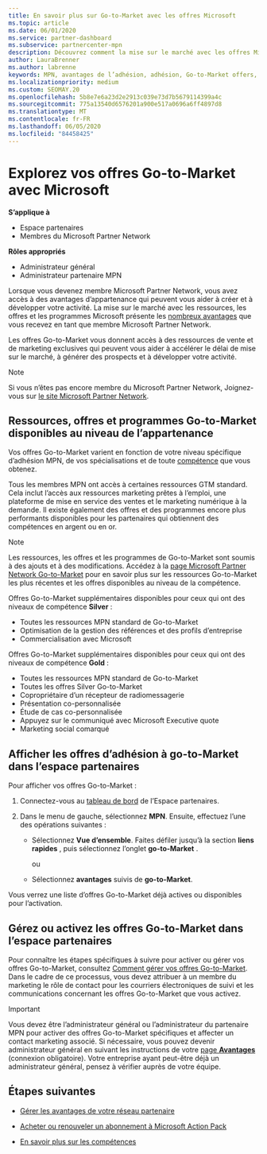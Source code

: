 ```yaml
---
title: En savoir plus sur Go-to-Market avec les offres Microsoft
ms.topic: article
ms.date: 06/01/2020
ms.service: partner-dashboard
ms.subservice: partnercenter-mpn
description: Découvrez comment la mise sur le marché avec les offres Microsoft peut accélérer le délai de mise sur le marché, générer des prospects et développer votre activité.
author: LauraBrenner
ms.author: labrenne
keywords: MPN, avantages de l’adhésion, adhésion, Go-to-Market offers, Go-to-Market avec Microsoft, accéder au marché, adhésion Gold, abonnement Silver
ms.localizationpriority: medium
ms.custom: SEOMAY.20
ms.openlocfilehash: 5b8e7e6a23d2e2913c039e73d7b5679114399a4c
ms.sourcegitcommit: 775a13540d6576201a900e517a0696a6ff4897d8
ms.translationtype: MT
ms.contentlocale: fr-FR
ms.lasthandoff: 06/05/2020
ms.locfileid: "84458425"
---
```

# <a name="explore-your-go-to-market-with-microsoft-offers"></a>Explorez vos offres Go-to-Market avec Microsoft

**S’applique à**

- Espace partenaires
- Membres du Microsoft Partner Network

**Rôles appropriés**

- Administrateur général
- Administrateur partenaire MPN

Lorsque vous devenez membre Microsoft Partner Network, vous avez accès à des avantages d’appartenance qui peuvent vous aider à créer et à développer votre activité. La mise sur le marché avec les ressources, les offres et les programmes Microsoft présente les [nombreux avantages](https://partner.microsoft.com/manage-your-partner-network-benefits) que vous recevez en tant que membre Microsoft Partner Network.

Les offres Go-to-Market vous donnent accès à des ressources de vente et de marketing exclusives qui peuvent vous aider à accélérer le délai de mise sur le marché, à générer des prospects et à développer votre activité.

>[!NOTE]
>Si vous n’êtes pas encore membre du Microsoft Partner Network, Joignez-vous sur [le site Microsoft Partner Network](https://partner.microsoft.com/membership).

## <a name="go-to-market-resources-offers-and-programs-available-by-membership-level"></a>Ressources, offres et programmes Go-to-Market disponibles au niveau de l’appartenance

Vos offres Go-to-Market varient en fonction de votre niveau spécifique d’adhésion MPN, de vos spécialisations et de toute [compétence](learn-about-competencies.md) que vous obtenez.

Tous les membres MPN ont accès à certaines ressources GTM standard. Cela inclut l’accès aux ressources marketing prêtes à l’emploi, une plateforme de mise en service des ventes et le marketing numérique à la demande. Il existe également des offres et des programmes encore plus performants disponibles pour les partenaires qui obtiennent des compétences en argent ou en or.

>[!NOTE]
>Les ressources, les offres et les programmes de Go-to-Market sont soumis à des ajouts et à des modifications. Accédez à la [page Microsoft Partner Network Go-to-Market](https://partner.microsoft.com/membership/go-to-market) pour en savoir plus sur les ressources Go-to-Market les plus récentes et les offres disponibles au niveau de la compétence.

Offres Go-to-Market supplémentaires disponibles pour ceux qui ont des niveaux de compétence **Silver** :

- Toutes les ressources MPN standard de Go-to-Market
- Optimisation de la gestion des références et des profils d’entreprise
- Commercialisation avec Microsoft

Offres Go-to-Market supplémentaires disponibles pour ceux qui ont des niveaux de compétence **Gold** :

- Toutes les ressources MPN standard de Go-to-Market
- Toutes les offres Silver Go-to-Market
- Copropriétaire d’un récepteur de radiomessagerie
- Présentation co-personnalisée
- Étude de cas co-personnalisée
- Appuyez sur le communiqué avec Microsoft Executive quote
- Marketing social comarqué

## <a name="view-go-to-market-membership-offers-in-partner-center"></a>Afficher les offres d’adhésion à go-to-Market dans l’espace partenaires

Pour afficher vos offres Go-to-Market :

1. Connectez-vous au [tableau de bord](https://partner.microsoft.com/dashboard) de l’Espace partenaires.

2. Dans le menu de gauche, sélectionnez **MPN**. Ensuite, effectuez l’une des opérations suivantes :

    - Sélectionnez **Vue d’ensemble**. Faites défiler jusqu’à la section **liens rapides** , puis sélectionnez l’onglet **go-to-Market** .

      ou

    - Sélectionnez **avantages** suivis de **go-to-Market**.

Vous verrez une liste d’offres Go-to-Market déjà actives ou disponibles pour l’activation.

## <a name="manage-or-activate-go-to-market-offers-in-partner-center"></a>Gérez ou activez les offres Go-to-Market dans l’espace partenaires

Pour connaître les étapes spécifiques à suivre pour activer ou gérer vos offres Go-to-Market, consultez [Comment gérer vos offres Go-to-Market](manage-your-partner-network-benefits.md#manage-go-to-market-offers). Dans le cadre de ce processus, vous devez attribuer à un membre du marketing le rôle de contact pour les courriers électroniques de suivi et les communications concernant les offres Go-to-Market que vous activez.

>[!IMPORTANT]
>Vous devez être l’administrateur général ou l’administrateur du partenaire MPN pour activer des offres Go-to-Market spécifiques et affecter un contact marketing associé. Si nécessaire, vous pouvez devenir administrateur général en suivant les instructions de votre [page **Avantages**](https://partnercenter.microsoft.com/pcv/partnership/benefits) (connexion obligatoire). Votre entreprise ayant peut-être déjà un administrateur général, pensez à vérifier auprès de votre équipe.

## <a name="next-steps"></a>Étapes suivantes

- [Gérer les avantages de votre réseau partenaire](manage-your-partner-network-benefits.md)

- [Acheter ou renouveler un abonnement à Microsoft Action Pack](mpn-get-action-pack.md)

- [En savoir plus sur les compétences](learn-about-competencies.md)
